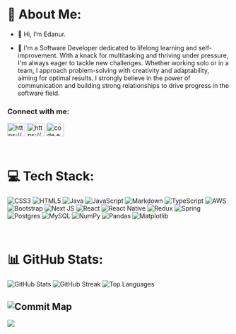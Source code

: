 # 💫 About Me:

- 👋 Hi, I’m Edanur.
  
- 👀 I'm a Software Developer dedicated to lifelong learning and self-improvement. With a knack for multitasking and thriving under pressure, I'm always eager to tackle new challenges. Whether working solo or in a team, I approach problem-solving with creativity and adaptability, aiming for optimal results. I strongly believe in the power of communication and building strong relationships to drive progress in the software field.
  




<h3 align="left">Connect with me:</h3>
<p align="left">
<a href="https://linkedin.com/in/edanurg%C3%BCrgen/" target="blank"><img align="center" src="https://raw.githubusercontent.com/rahuldkjain/github-profile-readme-generator/master/src/images/icons/Social/linked-in-alt.svg" alt="https://www.linkedin.com/in/edanurg%C3%BCrgen/" height="30" width="40" /></a>
<a href="https://www.hackerrank.com/profile/edanurgurgen94" target="blank"><img align="center" src="https://raw.githubusercontent.com/rahuldkjain/github-profile-readme-generator/master/src/images/icons/Social/hackerrank.svg" alt="https://www.hackerrank.com/profile/edanurgurgen94" height="30" width="40" /></a>
<a href="https://discord.gg/code.edanur" target="blank"><img align="center" src="https://raw.githubusercontent.com/rahuldkjain/github-profile-readme-generator/master/src/images/icons/Social/discord.svg" alt="code.edanur" height="30" width="40" /></a>
</p>
</p>

<br>










# 💻 Tech Stack:
![CSS3](https://img.shields.io/badge/css3-%231572B6.svg?style=flat-square&logo=css3&logoColor=white) ![HTML5](https://img.shields.io/badge/html5-%23E34F26.svg?style=flat-square&logo=html5&logoColor=white) ![Java](https://img.shields.io/badge/java-%23ED8B00.svg?style=flat-square&logo=openjdk&logoColor=white) ![JavaScript](https://img.shields.io/badge/javascript-%23323330.svg?style=flat-square&logo=javascript&logoColor=%23F7DF1E) ![Markdown](https://img.shields.io/badge/markdown-%23000000.svg?style=flat-square&logo=markdown&logoColor=white)  ![TypeScript](https://img.shields.io/badge/typescript-%23007ACC.svg?style=flat-square&logo=typescript&logoColor=white) ![AWS](https://img.shields.io/badge/AWS-%23FF9900.svg?style=flat-square&logo=amazon-aws&logoColor=white) ![Bootstrap](https://img.shields.io/badge/bootstrap-%238511FA.svg?style=flat-square&logo=bootstrap&logoColor=white) ![Next JS](https://img.shields.io/badge/Next-black?style=flat-square&logo=next.js&logoColor=white) ![React](https://img.shields.io/badge/react-%2320232a.svg?style=flat-square&logo=react&logoColor=%2361DAFB) ![React Native](https://img.shields.io/badge/react_native-%2320232a.svg?style=flat-square&logo=react&logoColor=%2361DAFB) ![Redux](https://img.shields.io/badge/redux-%23593d88.svg?style=flat-square&logo=redux&logoColor=white) ![Spring](https://img.shields.io/badge/spring-%236DB33F.svg?style=flat-square&logo=spring&logoColor=white) ![Postgres](https://img.shields.io/badge/postgres-%23316192.svg?style=flat-square&logo=postgresql&logoColor=white) ![MySQL](https://img.shields.io/badge/mysql-%2300000f.svg?style=flat-square&logo=mysql&logoColor=white) ![NumPy](https://img.shields.io/badge/numpy-%23013243.svg?style=flat-square&logo=numpy&logoColor=white) ![Pandas](https://img.shields.io/badge/pandas-%23150458.svg?style=flat-square&logo=pandas&logoColor=white) ![Matplotlib](https://img.shields.io/badge/Matplotlib-%23ffffff.svg?style=flat-square&logo=Matplotlib&logoColor=black) 






<br/>  


# 📊 GitHub Stats:
![GitHub Stats](https://github-readme-stats.vercel.app/api?username=Runadee&theme=dark&hide_border=false&include_all_commits=false&count_private=false)
![GitHub Streak](https://github-readme-streak-stats.herokuapp.com/?user=Runadee&theme=dark&hide_border=false)
![Top Languages](https://github-readme-stats.vercel.app/api/top-langs/?username=Runadee&theme=dark&hide_border=false&include_all_commits=false&count_private=false&layout=compact)


![Commit Map](https://ghchart.rshah.org/Runadee)
---
[![](https://visitcount.itsvg.in/api?id=Runadee&icon=0&color=0)](https://visitcount.itsvg.in)


  
<!-- Proudly created with GPRM ( https://gprm.itsvg.in ) --> 
